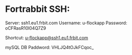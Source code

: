 Fortrabbit SSH:
==============
Server: ssh1.eu1.frbit.com
Username: u-flockapp
Password: oCFRasR10l04Q7Z9

Shortcut: u-flockapp@ssh1.eu1.frbit.com

mySQL DB Paddword: VHLJQ4tOJkFCqoc_